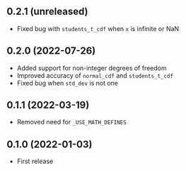 ## 0.2.1 (unreleased)

- Fixed bug with `students_t_cdf` when `x` is infinite or NaN

## 0.2.0 (2022-07-26)

- Added support for non-integer degrees of freedom
- Improved accuracy of `normal_cdf` and `students_t_cdf`
- Fixed bug when `std_dev` is not one

## 0.1.1 (2022-03-19)

- Removed need for `_USE_MATH_DEFINES`

## 0.1.0 (2022-01-03)

- First release

